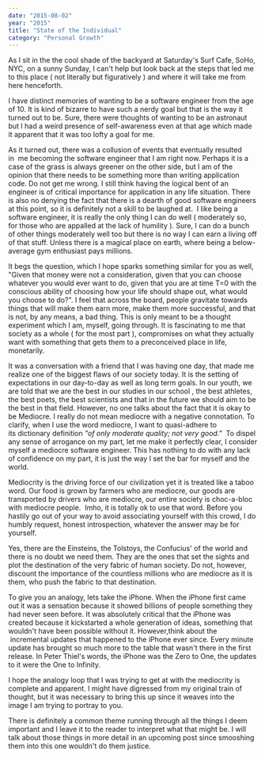 ```yaml
---
date: "2015-08-02"
year: "2015"
title: "State of the Individual"
category: "Personal Growth"
---
```

As I sit in the the cool shade of the backyard at Saturday's Surf Cafe, SoHo, NYC, on a sunny Sunday, I can't help but look back at the steps that led me to this place ( not literally but figuratively ) and where it will take me from here henceforth.

I have distinct memories of wanting to be a software engineer from the age of 10. It is kind of bizarre to have such a nerdy goal but that is the way it turned out to be. Sure, there were thoughts of wanting to be an astronaut but I had a weird presence of self-awareness even at that age which made it apparent that it was too lofty a goal for me.

As it turned out, there was a collusion of events that eventually resulted in  me becoming the software engineer that I am right now. Perhaps it is a case of the grass is always greener on the other side, but I am of the opinion that there needs to be something more than writing application code. Do not get me wrong. I still think having the logical bent of an engineer is of critical importance for application in any life situation. There is also no denying the fact that there is a dearth of good software engineers at this point, so it is definitely not a skill to be laughed at.  I like being a software engineer, it is really the only thing I can do well ( moderately so, for those who are appalled at the lack of humility ). Sure, I can do a bunch of other things moderately well too but there is no way I can earn a living off of that stuff. Unless there is a magical place on earth, where being a below-average gym enthusiast pays millions.

It begs the question, which I hope sparks something similar for you as well, "Given that money were not a consideration, given that you can choose whatever you would ever want to do, given that you are at time T=0 with the conscious ability of choosing how your life should shape out, what would you choose to do?". I feel that across the board, people gravitate towards things that will make them earn more, make them more successful, and that is not, by any means, a bad thing. This is only meant to be a thought experiment which I am, myself, going through. It is fascinating to me that society as a whole ( for the most part ), compromises on what they actually want with something that gets them to a preconceived place in life, monetarily.

It was a conversation with a friend that I was having one day, that made me realize one of the biggest flaws of our society today. It is the setting of expectations in our day-to-day as well as long term goals. In our youth, we are told that we are the best in our studies in our school , the best athletes, the best poets, the best scientists and that in the future we should aim to be the best in that field. However, no one talks about the fact that it is okay to be Mediocre. I really do not mean mediocre with a negative connotation. To clarify, when I use the word mediocre, I want to quasi-adhere to its dictionary definition <em>"of only moderate quality; not very good."  </em>To dispel any sense of arrogance on my part, let me make it perfectly clear, I consider myself a mediocre software engineer. This has nothing to do with any lack of confidence on my part, it is just the way I set the bar for myself and the world.

Mediocrity is the driving force of our civilization yet it is treated like a taboo word. Our food is grown by farmers who are mediocre, our goods are transported by drivers who are mediocre, our entire society is choc-a-bloc with mediocre people.  Imho, it is totally ok to use that word. Before you hastily go out of your way to avoid associating yourself with this crowd, I do humbly request, honest introspection, whatever the answer may be for yourself.

Yes, there are the Einsteins, the Tolstoys, the Confucius' of the world and there is no doubt we need them. They are the ones that set the sights and plot the destination of the very fabric of human society. Do not, however, discount the importance of the countless millions who are mediocre as it is them, who push the fabric to that destination.

To give you an analogy, lets take the iPhone. When the iPhone first came out it was a sensation because it showed billions of people something they had never seen before. It was absolutely critical that the iPhone was created because it kickstarted a whole generation of ideas, something that wouldn't have been possible without it. However,think about the  incremental updates that happened to the iPhone ever since. Every minute update has brought so much more to the table that wasn't there in the first release. In Peter Thiel's words, the iPhone was the Zero to One, the updates to it were the One to Infinity.

I hope the analogy loop that I was trying to get at with the mediocrity is complete and apparent. I might have digressed from my original train of thought, but it was necessary to bring this up since it weaves into the image I am trying to portray to you.

There is definitely a common theme running through all the things I deem important and I leave it to the reader to interpret what that might be. I will talk about those things in more detail in an upcoming post since smooshing them into this one wouldn't do them justice.
